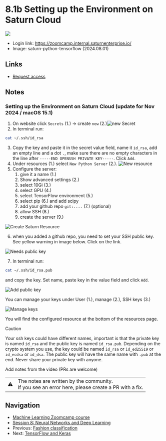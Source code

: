 # 8.1b Setting up the Environment on Saturn Cloud

<a href="https://www.youtube.com/watch?v=WZCjsyV8hZE&list=PL3MmuxUbc_hIhxl5Ji8t4O6lPAOpHaCLR"><img src="images/thumbnail-8-01b.jpg"></a>

* Login link: https://zoomcamp.internal.saturnenterprise.io/
* Image: saturn-python-tensorflow (2024.08.01)


## Links

* [Request access](https://zoomcamp.internal.saturnenterprise.io/)

## Notes

### Setting up the Environment on Saturn Cloud (update for Nov 2024 / macOS 15.1)

1. On website click `Secrets` (1.) -> create `new` (2.)![new Secret](https://github.com/user-attachments/assets/c895d558-b666-4bc7-bf07-ce5a186b4144)
2. In terminal run:

```bash
cat ~/.ssh/id_rsa
```

3. Copy the key and paste it in the secret value field, name it `id_rsa`, add an empty line and a dot `.`, make sure there are no empty characters in the line after `-----END OPENSSH PRIVATE KEY-----`. Click `Add`.
4. Under resources (1.) select `New Python Server` (2.). ![New resource](https://github.com/user-attachments/assets/4bf0748a-ce66-4b53-a993-165f0d38eee9)
5. Configure the server:
   1. give it a name (1.)
   2. Show advanced settings (2.)
   3. select 10Gi (3.)
   4. select GPU (4.)
   5. select TensorFlow environment (5.)
   6. select pip (6.) and add scipy
   7. add your github repo `git:....` (7.) (optional)
   8. allow SSH (8.)
   9. create the server (9.)

![Create Saturn Resource](https://github.com/user-attachments/assets/1e1aad55-0e9b-46a3-922e-bdd291004009)

6. when you added a github repo, you need to set your SSH public key. See yellow warning in image below. Click on the link.

![Needs public key](https://github.com/user-attachments/assets/5d770e99-1299-4e27-ad2d-5ee5014710f2)

7. In terminal run:

```bash
cat ~/.ssh/id_rsa.pub
```

and copy the key. Set name, paste key in the value field and click `Add`.

![Add public key](https://github.com/user-attachments/assets/232b9155-79ab-484a-bc00-d8674c0b39e9)

You can manage your keys under User (1.), manage <username> (2.), SSH keys (3.)

![Manage keys](https://github.com/user-attachments/assets/7d16cfdf-b33f-4cb2-a792-e06f7b3baf2f)

You will find the configured resource at the bottom of the resources page.

>[!CAUTION]
>Your ssh keys could have different names, important is that the private key is named `id_rsa` and the public key is named `id_rsa.pub`. Depending on the crypto system you use, the key could be named `id_rsa` or `id_ed25519` or `id_ecdsa` or `id_dsa`. The public key will have the same name with `.pub` at the end. Never share your private key with anyone.

Add notes from the video (PRs are welcome)

<table>
   <tr>
      <td>⚠️</td>
      <td>
         The notes are written by the community. <br>
         If you see an error here, please create a PR with a fix.
      </td>
   </tr>
</table>

## Navigation

* [Machine Learning Zoomcamp course](../)
* [Session 8: Neural Networks and Deep Learning](./)
* Previous: [Fashion classification](01-fashion-classification.md)
* Next: [TensorFlow and Keras](02-tensorflow-keras.md)
